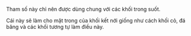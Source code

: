 Tham số này chỉ nên được dùng chung với các khối trong suốt.

Cái này sẽ làm cho mặt trong của khối kết nới giống như cách khối cỏ, đá băng và các khối tương tự làm điều này.